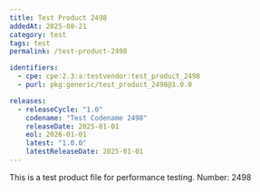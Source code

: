 ```yaml
---
title: Test Product 2498
addedAt: 2025-08-21
category: test
tags: test
permalink: /test-product-2498

identifiers:
  - cpe: cpe:2.3:a:testvendor:test_product_2498
  - purl: pkg:generic/test_product_2498@1.0.0

releases:
  - releaseCycle: "1.0"
    codename: "Test Codename 2498"
    releaseDate: 2025-01-01
    eol: 2026-01-01
    latest: "1.0.0"
    latestReleaseDate: 2025-01-01
---
```


This is a test product file for performance testing. Number: 2498
